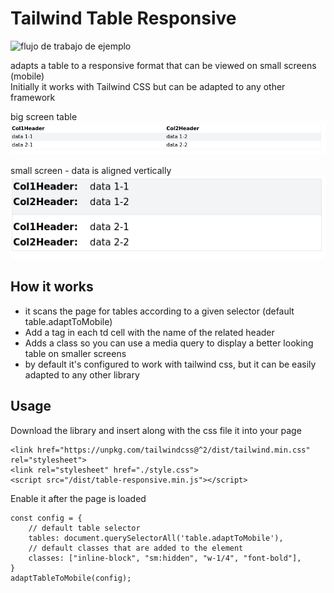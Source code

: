 # Tailwind Table Responsive

![flujo de trabajo de ejemplo](https://github.com/danielzzz/tailwind-table-responsive/actions/workflows/npm-publish.yml/badge.svg)  

adapts a table to a responsive format that can be viewed on small screens (mobile)  
Initially it works with Tailwind CSS but can be adapted to any other framework

big screen table
![](example/big-screen.png)

small screen - data is aligned vertically  
![](example/small-screen.png)

## How it works

- it scans the page for tables according to a given selector (default table.adaptToMobile)
- Add a <span> tag in each td cell with the name of the related <th> header
- Adds a class so you can use a media query to display a better looking table on smaller screens
- by default it's configured to work with tailwind css, but it can be easily adapted to any other library


## Usage

Download the library and insert along with the css file it into your page 
```
<link href="https://unpkg.com/tailwindcss@^2/dist/tailwind.min.css" rel="stylesheet">
<link rel="stylesheet" href="./style.css">
<script src="/dist/table-responsive.min.js"></script>
```
Enable it after the page is loaded
```
const config = {
    // default table selector
    tables: document.querySelectorAll('table.adaptToMobile'), 
    // default classes that are added to the element 
    classes: ["inline-block", "sm:hidden", "w-1/4", "font-bold"], 
}
adaptTableToMobile(config);
```




